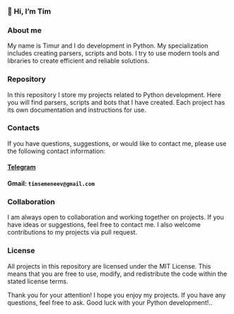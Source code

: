 ### 👋 Hi, I’m Tim

### About me
My name is Timur and I do development in Python. 
My specialization includes creating parsers, scripts and bots. I try to use modern tools and libraries to create efficient and reliable solutions.
  
### Repository
In this repository I store my projects related to Python development. Here you will find parsers, scripts and bots that I have created. Each project has its own documentation and instructions for use.

### Contacts
If you have questions, suggestions, or would like to contact me, please use the following contact information:
#### [Telegram](https://t.me/s_tee) 
#### Gmail: ```timsemeneev@gmail.com```
### Collaboration
I am always open to collaboration and working together on projects. If you have ideas or suggestions, feel free to contact me. I also welcome contributions to my projects via pull request.
### License
All projects in this repository are licensed under the MIT License. This means that you are free to use, modify, and redistribute the code within the stated license terms.
  
Thank you for your attention! I hope you enjoy my projects. If you have any questions, feel free to ask. Good luck with your Python development!..

<!---
tsemeneev/tsemeneev is a ✨ special ✨ repository because its `README.md` (this file) appears on your GitHub profile.
You can click the Preview link to take a look at your changes.
--->
